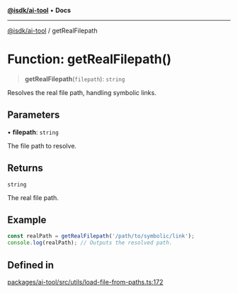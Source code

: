 [**@isdk/ai-tool**](../README.md) • **Docs**

***

[@isdk/ai-tool](../globals.md) / getRealFilepath

# Function: getRealFilepath()

> **getRealFilepath**(`filepath`): `string`

Resolves the real file path, handling symbolic links.

## Parameters

• **filepath**: `string`

The file path to resolve.

## Returns

`string`

The real file path.

## Example

```typescript
const realPath = getRealFilepath('/path/to/symbolic/link');
console.log(realPath); // Outputs the resolved path.
```

## Defined in

[packages/ai-tool/src/utils/load-file-from-paths.ts:172](https://github.com/isdk/ai-tool.js/blob/37ada542a786fbbc770f2d61beb564f6e603941d/src/utils/load-file-from-paths.ts#L172)

